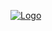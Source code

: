<a href="https://ibb.co/F0K2Q7n"><img src="https://i.ibb.co/Tbk6Qhr/Logo.png" alt="Logo" border="0"></a>
